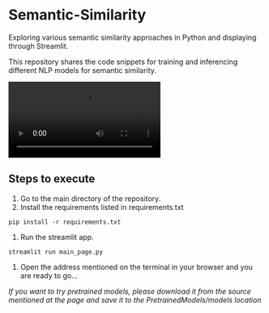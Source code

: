 # Semantic-Similarity
Exploring various semantic similarity approaches in Python and displaying through Streamlit.

This repository shares the code snippets for training and inferencing different NLP models for semantic similarity.

![](NLP_Semantic_Similarity.mov)

## Steps to execute

1. Go to the main directory of the repository.
1. Install the requirements listed in requirements.txt
```
pip install -r requirements.txt
```
1. Run the streamlit app.
```
streamlit run main_page.py
```
1. Open the address mentioned on the terminal in your browser and you are ready to go...


*If you want to try pretrained models, please download it from the source mentioned at the page and save it to the PretrainedModels/models location*

